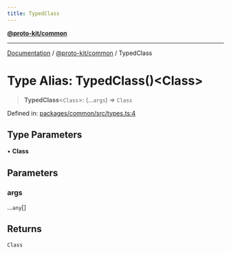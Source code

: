 ```yaml
---
title: TypedClass
---
```


[**@proto-kit/common**](../README.md)

***

[Documentation](../../../README.md) / [@proto-kit/common](../README.md) / TypedClass

# Type Alias: TypedClass()\<Class\>

> **TypedClass**\<`Class`\>: (...`args`) => `Class`

Defined in: [packages/common/src/types.ts:4](https://github.com/proto-kit/framework/blob/28efa802e3737fc3b77339148b307ef7246f3ef1/packages/common/src/types.ts#L4)

## Type Parameters

• **Class**

## Parameters

### args

...`any`[]

## Returns

`Class`
